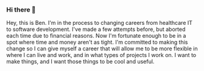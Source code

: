 ### Hi there 👋

Hey, this is Ben. I'm in the process to changing careers from healthcare IT to software development. I've made a few attempts before, but aborted each time due to financial reasons. Now I'm fortunate enough to be in a spot where time and money aren't as tight. I'm committed to making this change so I can give myself a career that will allow me to be more flexible in where I can live and work, and in what types of projects I work on. I want to make things, and I want those things to be cool and useful. 

<!--
**BenJerke/BenJerke** is a ✨ _special_ ✨ repository because its `README.md` (this file) appears on your GitHub profile.

Here are some ideas to get you started:

- 🔭 I’m currently working on ...
- 🌱 I’m currently learning ...
- 👯 I’m looking to collaborate on ...
- 🤔 I’m looking for help with ...
- 💬 Ask me about ...
- 📫 How to reach me: ...
- 😄 Pronouns: ...
- ⚡ Fun fact: ...
-->
